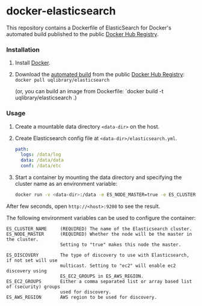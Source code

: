 docker-elasticsearch
====================

This repository contains a Dockerfile of ElasticSearch for Docker's automated build published to the public [Docker Hub Registry](https://registry.hub.docker.com/).

### Installation

1. Install [Docker](https://www.docker.com/).

2. Download the [automated build](https://registry.hub.docker.com/u/uqlibrary/elasticsearch/) from the public [Docker Hub Registry](https://registry.hub.docker.com/): `docker pull uqlibrary/elasticsearch`

   (or, you can build an image from Dockerfile: `docker build -t uqlibrary/elasticsearch .)

### Usage

1. Create a mountable data directory `<data-dir>` on the host.

2. Create Elasticsearch config file at `<data-dir>/elasticsearch.yml`.

    ```yml
    path:
      logs: /data/log
      data: /data/data
      conf: /data/etc
    ```
3. Start a container by mounting the data directory and specifying the cluster name as an environment variable:

    ```sh
    docker run -v <data-dir>:/data -e ES_NODE_MASTER=true -e ES_CLUSTER_NAME=test uqlibrary/elasticsearch
    ```

After few seconds, open `http://<host>:9200` to see the result.

The following environment variables can be used to configure the container:

    ES_CLUSTER_NAME     (REQUIRED) The name of the Elasticsearch cluster.
    ES_NODE_MASTER      (REQUIRED) Whether the node will be the master in the cluster. 
                        Setting to "true" makes this node the master.
    
    ES_DISCOVERY        The type of discovery to use with Elasticsearch, if not set will use 
                        multicast. Setting to "ec2" will enable ec2 discovery using 
                        ES_EC2_GROUPS in ES_AWS_REGION.
    ES_EC2_GROUPS       Either a comma separated list or array based list of (security) groups 
                        used for discovery.
    ES_AWS_REGION       AWS region to be used for discovery.
